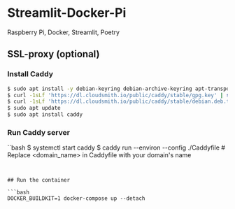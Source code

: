 # Streamlit-Docker-Pi
Raspberry Pi, Docker, Streamlit, Poetry

## SSL-proxy (optional)

### Install Caddy

```bash
$ sudo apt install -y debian-keyring debian-archive-keyring apt-transport-https
$ curl -1sLf 'https://dl.cloudsmith.io/public/caddy/stable/gpg.key' | sudo tee /etc/apt/trusted.gpg.d/caddy-stable.asc
$ curl -1sLf 'https://dl.cloudsmith.io/public/caddy/stable/debian.deb.txt' | sudo tee /etc/apt/sources.list.d/caddy-stable.list
$ sudo apt update
$ sudo apt install caddy
```

### Run Caddy server

``bash
$ systemctl start caddy
$ caddy run --environ --config ./Caddyfile  # Replace <domain_name> in Caddyfile with your domain's name
```


## Run the container

```bash
DOCKER_BUILDKIT=1 docker-compose up --detach
```
